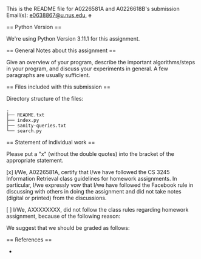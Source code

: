 This is the README file for A0226581A and A0226618B's submission
Email(s): e0638867@u.nus.edu, e

== Python Version ==

We're using Python Version 3.11.1 for this assignment.

== General Notes about this assignment ==

Give an overview of your program, describe the important algorithms/steps
in your program, and discuss your experiments in general. A few paragraphs
are usually sufficient.

== Files included with this submission ==

Directory structure of the files:
```
.
├── README.txt
├── index.py
├── sanity-queries.txt
└── search.py
```

== Statement of individual work ==

Please put a "x" (without the double quotes) into the bracket of the appropriate statement.

[x] I/We, A0226581A, certify that I/we have followed the CS 3245 Information
Retrieval class guidelines for homework assignments.  In particular, I/we
expressly vow that I/we have followed the Facebook rule in discussing
with others in doing the assignment and did not take notes (digital or
printed) from the discussions.

[ ] I/We, AXXXXXXXX, did not follow the class rules regarding homework
assignment, because of the following reason:

<Please fill in>

We suggest that we should be graded as follows:

<Please fill in>

== References ==

-
